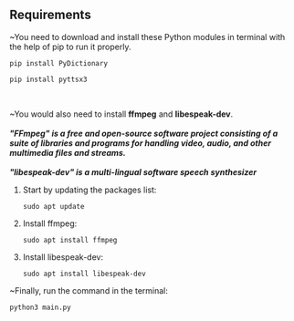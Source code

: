 <h2><b>Requirements</b></h2>

~You need to download and install these Python modules in terminal with the help of pip to run it properly.

```
pip install PyDictionary
```


```
pip install pyttsx3
```

<br>

~You would also need to install <b>ffmpeg</b> and <b>libespeak-dev</b>.<br><br>
<b>*"FFmpeg" is a free and open-source software project consisting of a suite of libraries and programs for handling video, audio, and other multimedia files and streams.</b>
<br>
<br>
<b>"libespeak-dev" is a multi-lingual software speech synthesizer</b>*
<ol>
<li>Start by updating the packages list:</li>

```
sudo apt update
```


<li>Install ffmpeg:</li>

```
sudo apt install ffmpeg
```

<li>Install libespeak-dev:</li>

```
sudo apt install libespeak-dev
```

</ol>

~Finally, run the command in the terminal:
```
python3 main.py
```
